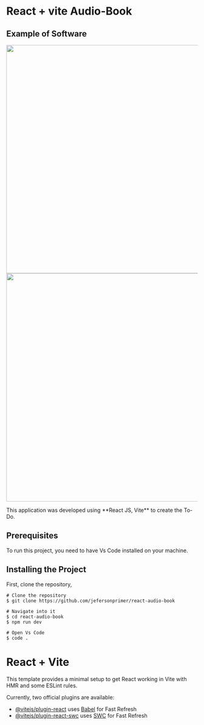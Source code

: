 <h1>React + vite Audio-Book</h1>
<h2>Example of Software</h2>

<img width="600px" heigth="600px" src="./assets/image01.png">
<img width="600px" height="600px" src="./assets/image02.png">

<p>This application was developed using **React JS, Vite**  to create the To-Do.</p>

<h2 id="pre-requisites"> Prerequisites</h2>

<p>To run this project, you need to have Vs Code installed on your machine.</p>

<h2 id="how-to-use"> Installing the Project</h2>

<p>First, clone the repository,</p>

<pre><code># Clone the repository
$ git clone https://github.com/jefersonprimer/react-audio-book

# Navigate into it
$ cd react-audio-book
$ npm run dev

# Open Vs Code
$ code .
</code></pre>


# React + Vite

This template provides a minimal setup to get React working in Vite with HMR and some ESLint rules.

Currently, two official plugins are available:

- [@vitejs/plugin-react](https://github.com/vitejs/vite-plugin-react/blob/main/packages/plugin-react/README.md) uses [Babel](https://babeljs.io/) for Fast Refresh
- [@vitejs/plugin-react-swc](https://github.com/vitejs/vite-plugin-react-swc) uses [SWC](https://swc.rs/) for Fast Refresh
